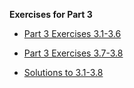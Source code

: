 
**Exercises for Part 3**

* [Part 3 Exercises 3.1-3.6](https://fullstackopen.com/en/part3/node_js_and_express#exercises-3-1-3-6)
* [Part 3 Exercises 3.7-3.8](https://fullstackopen.com/en/part3/node_js_and_express#exercises-3-7-3-8)

* [Solutions to 3.1-3.8](phonebook_backend)

